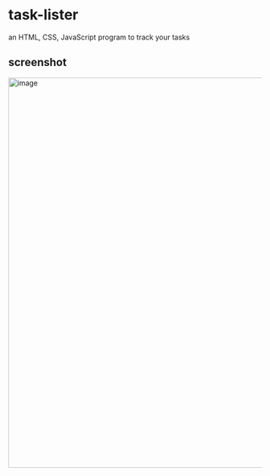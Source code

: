 # task-lister
an HTML, CSS, JavaScript program to track your tasks
## screenshot
<img width="775" alt="image" src="https://user-images.githubusercontent.com/119029240/224484506-4ae3b92f-0914-44cc-aeb7-a4a3be844dbb.png">
